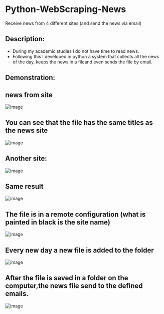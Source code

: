 # Python-WebScraping-News
Receive news from 4 different sites (and send the news via email)

## Description:
* During my academic studies I do not have time to read news.
* Following this I developed in python a system that collects all the news of the day, keeps the news in a fileand even sends the file by email.

## Demonstration:

## news from site 

![image](https://user-images.githubusercontent.com/72446237/147348587-e86cc1f0-5bb1-4cd1-b6ef-84192422be52.png)

## You can see that the file has the same titles as the news site
![image](https://user-images.githubusercontent.com/72446237/147349953-ad73c408-2f1b-4943-bd2a-1a1233a288b0.png)


## Another site:
![image](https://user-images.githubusercontent.com/72446237/147349484-b455f636-013f-4adc-be38-7449182a3e9a.png)

## Same result
![image](https://user-images.githubusercontent.com/72446237/147349297-0c959796-8fac-4f90-8cc8-53264f9a8274.png)


## The file is in a remote configuration (what is painted in black is the site name)
![image](https://user-images.githubusercontent.com/72446237/147350042-8c7eb47d-c797-49e3-90d5-0f904c68d53d.png)

## Every new day a new file is added to the folder
![image](https://user-images.githubusercontent.com/72446237/147350123-1ace48d7-272a-476e-9271-6f83f1b352d0.png)

## After the file is saved in a folder on the computer,the news file send to the defined emails.
![image](https://user-images.githubusercontent.com/72446237/147350394-9594232a-535b-4a6d-ad89-4eee53aa7ef5.png)
